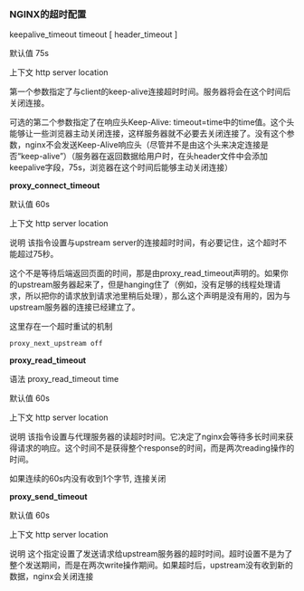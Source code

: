 
### NGINX的超时配置

keepalive_timeout timeout [ header_timeout ]

默认值 75s

上下文 http server location

第一个参数指定了与client的keep-alive连接超时时间。服务器将会在这个时间后关闭连接。

可选的第二个参数指定了在响应头Keep-Alive: timeout=time中的time值。这个头能够让一些浏览器主动关闭连接，这样服务器就不必要去关闭连接了。没有这个参数，nginx不会发送Keep-Alive响应头（尽管并不是由这个头来决定连接是否“keep-alive”）（服务器在返回数据给用户时，在头header文件中会添加keepalive字段，75s，浏览器在这个时间后能够主动关闭连接）

**proxy_connect_timeout**

默认值 60s

上下文 http server location

说明 该指令设置与upstream server的连接超时时间，有必要记住，这个超时不能超过75秒。

这个不是等待后端返回页面的时间，那是由proxy_read_timeout声明的。如果你的upstream服务器起来了，但是hanging住了（例如，没有足够的线程处理请求，所以把你的请求放到请求池里稍后处理），那么这个声明是没有用的，因为与upstream服务器的连接已经建立了。

这里存在一个超时重试的机制

`proxy_next_upstream off`

**proxy_read_timeout**

语法 proxy_read_timeout time

默认值 60s

上下文 http server location

说明 该指令设置与代理服务器的读超时时间。它决定了nginx会等待多长时间来获得请求的响应。这个时间不是获得整个response的时间，而是两次reading操作的时间。

如果连续的60s内没有收到1个字节, 连接关闭

**proxy_send_timeout**

默认值 60s

上下文 http server location

说明 这个指定设置了发送请求给upstream服务器的超时时间。超时设置不是为了整个发送期间，而是在两次write操作期间。如果超时后，upstream没有收到新的数据，nginx会关闭连接